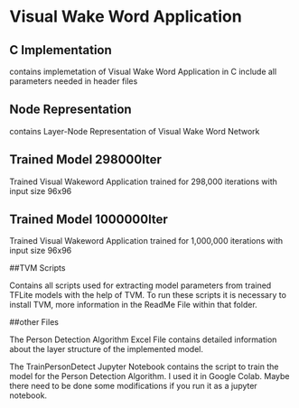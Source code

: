 # Visual Wake Word Application

## C Implementation

contains implemetation of Visual Wake Word Application in C include all parameters needed in header files


## Node Representation

contains Layer-Node Representation of Visual Wake Word Network

## Trained Model 298000Iter

Trained Visual Wakeword Application trained for 298,000 iterations with input size 96x96

## Trained Model 1000000Iter

Trained Visual Wakeword Application trained for 1,000,000 iterations with input size 96x96

##TVM Scripts

Contains all scripts used for extracting model parameters from trained TFLite models with the help of TVM. To run these scripts it is necessary to install TVM, more information in the ReadMe File within that folder.

##other Files

The Person Detection Algorithm Excel File contains detailed information about the layer structure of the implemented model.

The TrainPersonDetect Jupyter Notebook contains the script to train the model for the Person Detection Algorithm. I used it in Google Colab. Maybe there need to be done some modifications if you run it as a jupyter notebook.
